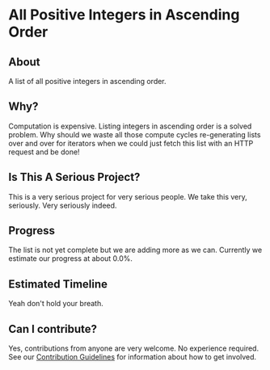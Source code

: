 # All Positive Integers in Ascending Order

## About

A list of all positive integers in ascending order.

## Why?

Computation is expensive. Listing integers in ascending order is a solved problem. Why should we waste all those compute cycles re-generating lists over and over for iterators when we could just fetch this list with an HTTP request and be done!

## Is This A Serious Project?

This is a very serious project for very serious people. We take this very, seriously. Very seriously indeed.

## Progress

The list is not yet complete but we are adding more as we can. Currently we estimate our progress at about 0.0%.

## Estimated Timeline

Yeah don't hold your breath.

## Can I contribute?

Yes, contributions from anyone are very welcome. No experience required. See our [Contribution Guidelines](CONTRIBUTING.md) for information about how to get involved.

